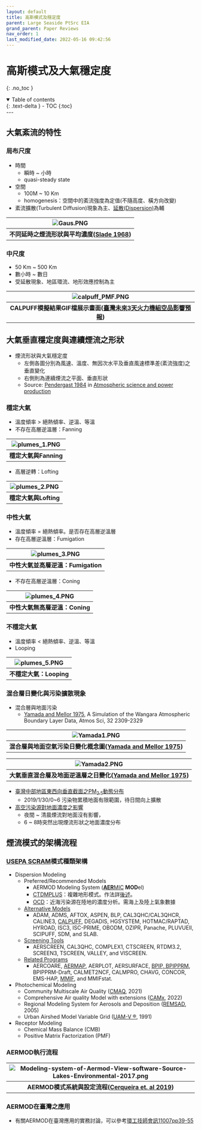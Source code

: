 ```yaml
---
layout: default
title: 高斯模式及穩定度
parent: Large Seaside PtSrc EIA
grand_parent: Paper Reviews
nav_order: 1
last_modified_date: 2022-05-16 09:42:56
---
```


# 高斯模式及大氣穩定度
{: .no_toc }

<details open markdown="block">
  <summary>
    Table of contents
  </summary>
  {: .text-delta }
- TOC
{:toc}
</details>
---

## 大氣紊流的特性
### 局布尺度
- 時間
  - 瞬時 ~ 小時
  - quasi-steady state
- 空間
  - 100M ~ 10 Km  
  - homogenesis：空間中的紊流強度為定值(不隨高度、橫方向改變)
- 紊流擴散(Turbulent Diffusion)現象為主、[延散(Dispersion)](https://terms.naer.edu.tw/detail/1317622/?index=2)為輔

| ![Gaus.PNG](https://raw.githubusercontent.com/sinotec2/Focus-on-Air-Quality/main/assets/images/Gaus.PNG)|
|:--:|
| <b>不同延時之煙流形狀與平均濃度([Slade 1968][Slade 1968])</b>|

[Slade 1968]: <https://www.osti.gov/biblio/4492043> "D. H. Slade, Meteorology and Atomic Energy—1968, USAEC Report TID-24190, 1968."

### 中尺度
  - 50 Km ~ 500 Km
  - 數小時 ~ 數日
  - 受延散現象、地區環流、地形效應控制為主

| ![calpuff_PMF.PNG](https://raw.githubusercontent.com/sinotec2/Focus-on-Air-Quality/main/assets/images/calpuff_PMF.PNG)|
|:-:|
| <b>CALPUFF模擬結果GIF檔展示畫面([臺灣未來3天火力機組空品影響預報](https://sinotec2.github.io/cpuff_forecast/))</b>|

## 大氣垂直穩定度與連續煙流之形狀

- 煙流形狀與大氣穩定度
  - 左側各圖分別為風速、溫度、無因次水平及垂直風速標準差(紊流強度)之垂直變化
  - 右側則為連續煙流之平面、垂直形狀
  - Source: [Pendergast 1984][Pendergast 1984] in [Atmospheric science and power production][Randerson 1984]

[Pendergast 1984]: <https://www.osti.gov/biblio/6503687-atmospheric-science-power-production> "Malcolm M. Pendergast, 1984, Chap. 2, METEOROLOGICAL FUNDAMENTALS, in Atmospheric science and power production (No. DOE/TIC-27601). USDOE Technical Information Center, Oak Ridge, TN."

[Randerson 1984]: <https://www.osti.gov/biblio/6503687-atmospheric-science-power-production> "Randerson, D. (1984). Atmospheric science and power production (No. DOE/TIC-27601). USDOE Technical Information Center, Oak Ridge, TN."

### 穩定大氣
- 溫度傾率 &gt; 絕熱傾率、逆溫、等溫
- 不存在高層逆溫層：Fanning

| ![plumes_1.PNG](https://raw.githubusercontent.com/sinotec2/Focus-on-Air-Quality/main/assets/images/plumes_1.PNG)|
|:-:|
| <b>穩定大氣與Fanning</b>|

- 高層逆轉：Lofting

| ![plumes_2.PNG](https://raw.githubusercontent.com/sinotec2/Focus-on-Air-Quality/main/assets/images/plumes_2.PNG)|
|:-:|
|<b>穩定大氣與Lofting</b>|

### 中性大氣
- 溫度傾率 = 絕熱傾率。是否存在高層逆溫層
- 存在高層逆溫層：Fumigation


| ![plumes_3.PNG](https://raw.githubusercontent.com/sinotec2/Focus-on-Air-Quality/main/assets/images/plumes_3.PNG)|
|:-:|
|<b>中性大氣並高層逆溫：Fumigation</b>|

- 不存在高層逆溫層：Coning

| ![plumes_4.PNG](https://raw.githubusercontent.com/sinotec2/Focus-on-Air-Quality/main/assets/images/plumes_4.PNG)|
|:-:|
|<b>中性大氣無高層逆溫：Coning</b>|

### 不穩定大氣
- 溫度傾率 &lt; 絕熱傾率、逆溫、等溫
- Looping

| ![plumes_5.PNG](https://raw.githubusercontent.com/sinotec2/Focus-on-Air-Quality/main/assets/images/plumes_5.PNG)|
|:-:|
|<b>不穩定大氣：Looping</b>|

### 混合層日變化與污染擴散現象
- 混合層與地面污染
  - [Yamada and Mellor 1975][Yamada and Mellor 1975], A Simulation of the Wangara Atmospheric Boundary Layer Data, Atmos Sci, 32 2309-2329

| ![Yamada1.PNG](https://raw.githubusercontent.com/sinotec2/Focus-on-Air-Quality/main/assets/images/Yamada1.PNG)|
|:-:|
|<b>混合層與地面空氣污染日變化概念圖([Yamada and Mellor 1975][Yamada and Mellor 1975])</b>|

| ![Yamada2.PNG](https://raw.githubusercontent.com/sinotec2/Focus-on-Air-Quality/main/assets/images/Yamada2.PNG)|
|:-:|
|<b>大氣垂直混合層及地面逆溫層之日變化([Yamada and Mellor 1975][Yamada and Mellor 1975])</b>|

[Yamada and Mellor 1975]: <https://journals.ametsoc.org/view/journals/atsc/32/12/1520-0469_1975_032_2309_asotwa_2_0_co_2.xml?tab_body=pdf> "Yamada, T and G Mellor, 1975, A Simulation of the Wangara Atmospheric Boundary Layer Data, / Atmos Sci, 32 2309-2329"

- [臺灣中部地區東西向垂直截面之PM<sub>2.5</sub>動態分布](https://sinotec2.github.io/PM2.5CrossSect)
  - 2019/1/30/0~6 污染物累積地面有限範圍，待日間向上擴散
- [高空污染源對地面濃度之影響](https://sinotec2.github.io/cpuff_forecast/)
  - 夜間 ~ 清晨煙流對地面沒有影響，
  - 6 ~ 8時突然出現煙流形狀之地面濃度分布

## 煙流模式的架構流程

### [USEPA SCRAM](https://www.epa.gov/scram)模式種類架構
- Dispersion Modeling
  - Preferred/Recommended Models 
    - AERMOD Modeling System ([**AER**MIC][AERMIC] **MOD**el)
    - [CTDMPLUS][CTDMPLUS]：複雜地形模式。作法詳[後述](https://sinotec2.github.io/Focus-on-Air-Quality/PaperReview/LargeSSPtSrcEIA/3TerrainEffect/#ctdmplus)。
    - [OCD][OCD]：近海污染源在陸地的濃度分析。需海上及陸上氣象數據
  - [Alternative Models](https://www.epa.gov/scram/air-quality-dispersion-modeling-alternative-models)
    -  ADAM, ADMS, AFTOX, ASPEN, BLP, CAL3QHC/CAL3QHCR, CALINE3, [CALPUFF](https://sinotec2.github.io/Focus-on-Air-Quality/TrajModels/CALPUFF), DEGADIS, HGSYSTEM, HOTMAC/RAPTAD, HYROAD, ISC3, ISC-PRIME, OBODM, OZIPR, Panache, PLUVUEII, SCIPUFF, SDM, and SLAB.
  - [Screening Tools](https://www.epa.gov/scram/air-quality-dispersion-modeling-screening-models)
    - AERSCREEN, CAL3QHC, COMPLEX1, CTSCREEN, RTDM3.2, SCREEN3, TSCREEN, VALLEY, and VISCREEN.
  - [Related Programs](https://www.epa.gov/scram/air-quality-dispersion-modeling-related-model-support-programs)
    -  AERCOARE, [AERMAP](https://sinotec2.github.io/Focus-on-Air-Quality/PlumeModels/REnTG_pathways/), AERPLOT, AERSURFACE, [BPIP, BPIPPRM](https://sinotec2.github.io/Focus-on-Air-Quality/PlumeModels/SO_pathways/BPIP/), BPIPPRM-Draft, CALMET2NCF, CALMPRO, CHAVG, CONCOR, EMS-HAP, [MMIF](https://sinotec2.github.io/Focus-on-Air-Quality/PlumeModels/ME_pathways/mmif/), and MMIFstat.
- Photochemical Modeling
  - Community Multiscale Air Quality ([CMAQ](https://github.com/USEPA/CMAQ), 2021) 
  - Comprehensive Air quality Model with extensions ([CAMx](https://www.camx.com/), 2022)
  - Regional Modeling System for Aerosols and Deposition ([REMSAD](http://remsad.icfconsulting.com/), 2005)
  - Urban Airshed Model Variable Grid ([UAM-V ®](http://uamv.icfconsulting.com/), 1991)
- Receptor Modeling
  - Chemical Mass Balance (CMB)
  - Positive Matrix Factorization (PMF)

[AERMIC]: <https://www.epa.gov/scram/air-quality-dispersion-modeling-preferred-and-recommended-models#aermod> "American Meteorological Society/Environmental Protection Agency Regulatory Model Improvement Committee"
[CTDMPLUS]: <https://www.epa.gov/scram/air-quality-dispersion-modeling-preferred-and-recommended-models#ctdmplus> "Complex Terrain Dispersion Model Plus Algorithms for Unstable Situations"
[OCD]: <https://www.epa.gov/scram/air-quality-dispersion-modeling-preferred-and-recommended-models#ocd> "Offshore and Coastal Dispersion Model Version 5"

### AERMOD執行流程
| ![Modeling-system-of-Aermod-View-software-Source-Lakes-Environmental-2017.png](https://raw.githubusercontent.com/sinotec2/Focus-on-Air-Quality/main/assets/images/Modeling-system-of-Aermod-View-software-Source-Lakes-Environmental-2017.png)|
|:-:|
|<b>AERMOD模式系統與設定流程([Cerqueira et. al 2019][Cerqueira et. al 2019])</b>|

[Cerqueira et. al 2019]: <https://www.researchgate.net/publication/328505586_Atmospheric_pollutants_modeling_with_Aermod_software> "Cerqueira, J., Albuquerque, H., and Sousa, F. (2019). Atmospheric pollutants: modeling with Aermod software. Air Quality, Atmosphere & Health 12. doi:10.1007/s11869-018-0626-9."

### AERMOD在臺灣之應用
- 有關AERMOD在臺灣應用的實務討論，可以參考[環工技師會訊11007pp39-55](http://www.tpeea.org.tw/upload/news/files/7eea35bc4c7a4189b42566fffe2f2fee.pdf)